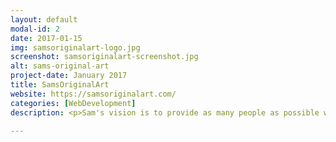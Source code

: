 ```yaml
---
layout: default
modal-id: 2
date: 2017-01-15
img: samsoriginalart-logo.jpg
screenshot: samsoriginalart-screenshot.jpg
alt: sams-original-art
project-date: January 2017
title: SamsOriginalArt
website: https://samsoriginalart.com/
categories: [WebDevelopment]
description: <p>Sam's vision is to provide as many people as possible with high-quality art at an affordable price. I was grateful to be able to help materialize Sam's vision by developing <a href="https://samsoriginalart.com" target="_blank">SamsOriginalArt.com</a>; an online store where users can purchase Sam's art and get it delivered right to their door. The website was designed to allow users to view high-resolution images of Sam's artwork, which gives people the power to examine every detail of each painting before making a purchase. <a href="https://samsoriginalart.com" target="_blank">SamsOriginalArt.com</a> was created using WordPress and WooCommerce.</p>

---
```

